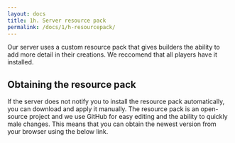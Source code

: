 ```yaml
---
layout: docs
title: 1h. Server resource pack
permalink: /docs/1/h-resourcepack/
---
```


Our server uses a custom resource pack that gives builders the ability to add more detail in their creations.
We reccomend that all players have it installed.

## Obtaining the resource pack
If the server does not notify you to install the resource pack automatically, you can download and apply it manually.
The resource pack is an open-source project and we use GitHub for easy editing and the ability to quickly male changes.
This means that you can obtain the newest version from your browser using the below link.

